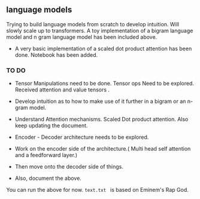 ## language models

Trying to build language models from scratch to develop intuition. Will slowly scale up to transformers. A toy implementation of a bigram language model and n gram language model has been included above. 

- A very basic implementation of a scaled dot product attention has been done.  Notebook has been added.

### TO DO

- Tensor Manipulations need to be done. Tensor ops Need to be explored. Received attention and value tensors . 
- Develop intuition as to how to make use of it further in a bigram or an n-gram model. 

- Understand Attention mechanisms. Scaled Dot product attention. Also keep updating the document.
- Encoder - Decoder architecture needs to be explored.
- Work on the encoder side of the architecture.( Multi head self attention and a  feedforward layer.)
- Then move onto the decoder side of things.
- Also, document the above.

You can run the above for now. ```text.txt ``` is based on Eminem's Rap God.
